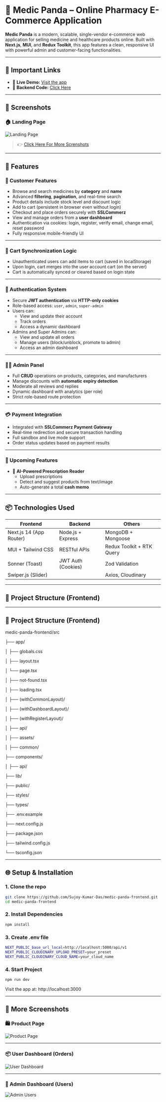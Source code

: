 # 💊 Medic Panda – Online Pharmacy E-Commerce Application

**Medic Panda** is a modern, scalable, single-vendor e-commerce web application for selling medicine and healthcare products online. Built with **Next.js**, **MUI**, and **Redux Toolkit**, this app features a clean, responsive UI with powerful admin and customer-facing functionalities.

---

## 🔗 Important Links

- 🔴 **Live Demo:** [Visit the app](https://medic-panda.vercel.app/)
- 🧩 **Backend Code:** [Click Here](https://github.com/Sujoy-Kumar-Das/medic-panda-backend)

---

## 📸 Screenshots

### 🏠 Landing Page

![Landing Page](https://github.com/user-attachments/assets/6d95e197-083f-45b9-9470-bd3aeeafffcb)

> 👉 <a href="more-screenshots">Click Here For More Screnshots</a>

---

## 🚀 Features

### 🛒 Customer Features

- Browse and search medicines by **category** and **name**
- Advanced **filtering**, **pagination**, and real-time search
- Product details include stock level and discount logic
- Add to cart (persistent in browser even without login)
- Checkout and place orders securely with **SSLCommerz**
- View and manage orders from a **user dashboard**
- Authentication via cookies: login, register, verify email, change email, reset password
- Fully responsive mobile-friendly UI

---

### 🔄 Cart Synchronization Logic

- Unauthenticated users can add items to cart (saved in localStorage)
- Upon login, cart merges into the user account cart (on the server)
- Cart is automatically synced or cleared based on login state

---

### 🔐 Authentication System

- Secure **JWT authentication** via **HTTP-only cookies**
- Role-based access: `user`, `admin`, `super-admin`
- Users can:
  - View and update their account
  - Track orders
  - Access a dynamic dashboard
- Admins and Super Admins can:
  - View and update all orders
  - Manage users (block/unblock, promote to admin)
  - Access an admin dashboard

---

### 🧑‍💼 Admin Panel

- Full **CRUD** operations on products, categories, and manufacturers
- Manage discounts with **automatic expiry detection**
- Moderate all reviews and replies
- Dynamic dashboard with analytics (per role)
- Strict role-based route protection

---

### 💳 Payment Integration

- Integrated with **SSLCommerz Payment Gateway**
- Real-time redirection and secure transaction handling
- Full sandbox and live mode support
- Order status updates based on payment results

---

### 🔮 Upcoming Features

- 🧠 **AI-Powered Prescription Reader**
  - Upload prescriptions
  - Detect and suggest products from text/image
  - Auto-generate a total **cash memo**

---

## 📦 Technologies Used

| Frontend                | Backend            | Others                    |
| ----------------------- | ------------------ | ------------------------- |
| Next.js 14 (App Router) | Node.js + Express  | MongoDB + Mongoose        |
| MUI + Tailwind CSS      | RESTful APIs       | Redux Toolkit + RTK Query |
| Sonner (Toast)          | JWT Auth (Cookies) | Zod Validation            |
| Swiper.js (Slider)      |                    | Axios, Cloudinary         |

---

## 📁 Project Structure (Frontend)

---

## 📁 Project Structure (Frontend)

medic-panda-frontend/src

├── app/

│ ├── globals.css

│ ├── layout.tsx

│ └── page.tsx

│ ├── not-found.tsx

│ ├── loading.tsx

│ ├── (withCommonLayout)/

│ ├── (withDashboardLayout)/

│ ├── (withRegisterLayout)/

│ ├── api/

│ ├── assets/

│ ├── common/

├── components/

│ ├── api/

├── lib/

├── public/

├── styles/

├── types/

├── .env.example

├── next.config.js

├── package.json

├── tailwind.config.js

└── tsconfig.json

---

## 🌐 Setup & Installation

### 1. Clone the repo

```bash
git clone https://github.com/Sujoy-Kumar-Das/medic-panda-frontend.git
cd medic-panda-frontend
```

### 2. Install Dependencies

```bash
npm install
```

### 3. Create .env file

```bash
NEXT_PUBLIC_base_url_local=http://localhost:5000/api/v1
NEXT_PUBLIC_CLOUDINARY_UPLOAD_PRESET=your_preset
NEXT_PUBLIC_CLOUDINARY_CLOUD_NAME=your_cloud_name
```

### 4. Start Project

```bash
npm run dev
```

Visit the app at: http://localhost:3000

---

<h2 id="more-screenshots">📸 More Screenshots</h2>

### 🛍️ Product Page

![Product Page](https://github.com/user-attachments/assets/ffc62e62-6dbb-444d-8ace-5c994b75c57d)

---

### 📦 User Dashboard (Orders)

![User Dashboard](https://github.com/user-attachments/assets/db690a51-ed6f-44d7-9a0b-368810989f9a)

---

### 👤 Admin Dashboard (Users)

![Admin Users](https://github.com/user-attachments/assets/3394bb91-ae62-4740-901a-422929822352)

